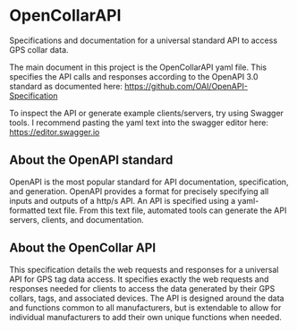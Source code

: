# OpenCollarAPI

Specifications and documentation for a universal standard API to access GPS collar data. 

The main document in this project is the OpenCollarAPI yaml file. 
This specifies the API calls and responses according to the OpenAPI 3.0  standard as documented here:
https://github.com/OAI/OpenAPI-Specification

To inspect the API or generate example clients/servers, try using Swagger tools. I recommend pasting the yaml text into the swagger editor here:
https://editor.swagger.io

## About the OpenAPI standard ##

OpenAPI is the most popular standard for API documentation, specification, and generation. OpenAPI provides a format for precisely specifying all inputs and outputs of a http/s API. An API is specified using a yaml-formatted text file. From this text file, automated tools can generate the API servers, clients, and documentation. 


## About the OpenCollar API ##
This specification details the web requests and responses for a universal API for GPS tag data access. It specifies exactly the web requests and responses needed for clients to access the data generated by their GPS collars, tags, and associated devices. The API is designed around the data and functions common to all manufacturers, but is extendable to allow for individual manufacturers to add their own unique functions when needed. 
